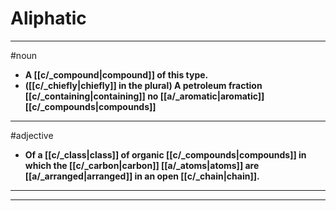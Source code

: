 # Aliphatic
---
#noun
- **A [[c/_compound|compound]] of this type.**
- **([[c/_chiefly|chiefly]] in the plural) A petroleum fraction [[c/_containing|containing]] no [[a/_aromatic|aromatic]] [[c/_compounds|compounds]]**
---
#adjective
- **Of a [[c/_class|class]] of organic [[c/_compounds|compounds]] in which the [[c/_carbon|carbon]] [[a/_atoms|atoms]] are [[a/_arranged|arranged]] in an open [[c/_chain|chain]].**
---
---
